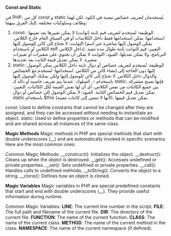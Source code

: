 **Const and Static**

في PHP، كل من const و static يُستخدمان لتعريف خصائص معينة في الكود، لكن لهما وظائف وسلوكيات مختلفة. إليك الفرق بينهما:

1. const:
الوظيفة: تُستخدم لتعريف قيم ثابتة (ثوابت) لا يمكن تغييرها بعد تعيينها.
استخدامها: يمكن استخدامها فقط داخل الكلاسات أو في السياق العام خارج الكلاس.
الثوابت: لا تحتاج إلى كائن للوصول إليها (يمكن الوصول إليها مباشرة عبر اسم الكلاس أو باستخدام self داخل الكلاس).
التغيير: قيم الثوابت ثابتة طوال مدة تنفيذ البرنامج، ولا يمكن تعديلها.
القيود:
الثوابت لا يمكن أن تحتوي على متغيرات أو تعبيرات متغيرة.
لا يمكن تعديل قيمة الثابت بعد تحديدها.
2. static:
الوظيفة: تُستخدم لتعريف خصائص أو دوال ثابتة داخل الكلاس يمكن الوصول إليها دون الحاجة إلى إنشاء كائن من الكلاس.
استخدامها: تُستخدم مع الخصائص والدوال داخل الكلاس. لا تحتاج إلى كائن للوصول إليها ولكن يمكنك الوصول إليها باستخدام ::.
السلوك: عندما يتم تعريف خاصية أو دالة كـ static، فإنها تصبح مشتركة بين جميع الكائنات من نفس الكلاس، أي أن لها نفس القيمة لكل الكائنات.
التغيير: يمكن تعديل قيم الخصائص الثابتة.
القيود:
لا يمكن الوصول إلى خصائص أو دوال static باستخدام $this (لأنها لا تنتمي إلى كائنات معينة).
يمكن تعديل قيمها.

const: Used to define constants that cannot be changed after they are assigned, and they can be accessed without needing to instantiate an object.
static: Used to define properties or methods that can be modified and are shared across all instances of the same class.

**Magic Methods**
Magic methods in PHP are special methods that start with double underscores (__) and are automatically invoked in specific scenarios. Here are the most common ones:

Common Magic Methods:
__construct(): Initializes the object.
__destruct(): Cleans up when the object is destroyed.
__get(): Accesses undefined or private properties.
__set(): Sets undefined or private properties.
__call(): Handles calls to undefined methods.
__toString(): Converts the object to a string.
__clone(): Defines how an object is cloned.


**Magic Variables**
Magic variables in PHP are special predefined constants that start and end with double underscores (__). They provide useful information during runtime.

Common Magic Variables:
__LINE__: The current line number in the script.
__FILE__: The full path and filename of the current file.
__DIR__: The directory of the current file.
__FUNCTION__: The name of the current function.
__CLASS__: The name of the current class.
__METHOD__: The name of the current method in the class.
__NAMESPACE__: The name of the current namespace (if defined).

